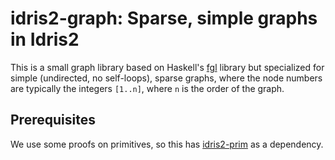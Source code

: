 # idris2-graph: Sparse, simple graphs in Idris2

This is a small graph library based on Haskell's [fgl](https://github.com/haskell/fgl)
library but specialized for simple (undirected, no self-loops), sparse
graphs, where the node numbers are typically the integers `[1..n]`, where
`n` is the order of the graph.

## Prerequisites

We use some proofs on primitives, so this has
[idris2-prim](https://github.com/stefan-hoeck/idris2-prim) as a dependency.
